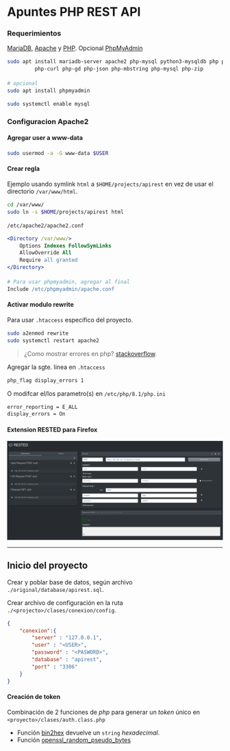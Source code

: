 # Apuntes PHP REST API

### Requerimientos

[MariaDB](https://mariadb.com/docs/), [Apache](https://httpd.apache.org/docs/)
y [PHP](https://www.php.net/docs.php). Opcional
[PhpMyAdmin](https://docs.phpmyadmin.net/en/latest/)

```sh
sudo apt install mariadb-server apache2 php-mysql python3-mysqldb php php-cli \
         php-curl php-gd php-json php-mbstring php-mysql php-zip

# opcional
sudo apt install phpmyadmin
```

```sh
sudo systemctl enable mysql
```

### Configuracion Apache2

#### Agregar user a www-data

```sh
sudo usermod -a -G www-data $USER
```

#### Crear regla

Ejemplo usando symlink `html` a `$HOME/projects/apirest` en vez de usar el
directorio `/var/www/html`.

```sh
cd /var/www/
sudo ln -s $HOME/projects/apirest html
```

`/etc/apache2/apache2.conf`

```apache
<Directory /var/www/>
    Options Indexes FollowSymLinks
    AllowOverride All 
    Require all granted
</Directory>

# Para usar phpmyadmin, agregar al final
Include /etc/phpmyadmin/apache.conf
```

#### Activar modulo rewrite

Para usar `.htaccess` específico del proyecto.

```sh
sudo a2enmod rewrite
sudo systemctl restart apache2
```

> ¿Como mostrar errores en php? [stackoverflow](https://stackoverflow.com/questions/1053424/how-do-i-get-php-errors-to-display).

Agregar la sgte. linea en `.htaccess`

```apache
php_flag display_errors 1
```

O modifcar el/los parametro(s) en `/etc/php/8.1/php.ini`

```apache
error_reporting = E_ALL
display_errors = On
```

#### Extension RESTED para Firefox

![img](./imgs/firefox_rested_extension.png)

----

## Inicio del proyecto

Crear y poblar base de datos, según archivo `./original/database/apirest.sql`.

Crear archivo de configuración en la ruta `./<projecto>/clases/conexion/config`.

```json
{
    "conexion":{
        "server" : "127.0.0.1",
        "user" : "<USER>",
        "password" : "<PASWORD>",
        "database" : "apirest",
        "port" : "3306"
    }
}
```

#### Creación de token

Combinación de 2 funciones de *php* para generar un *token* único en `<proyecto>/clases/auth.class.php`

- Función [bin2hex](https://www.php.net/manual/en/function.bin2hex.php) devuelve
un `string` *hexadecimal*.
- Función [openssl_random_pseudo_bytes](https://www.php.net/manual/en/function.openssl-random-pseudo-bytes.php)


